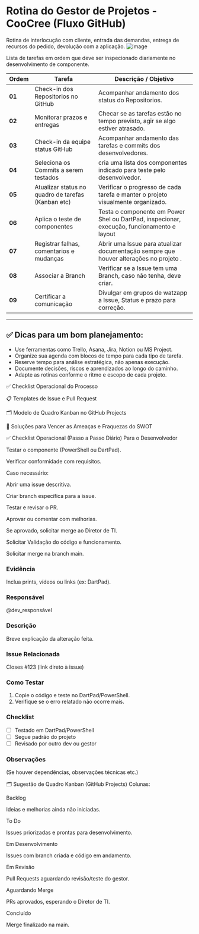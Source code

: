 
# Rotina do Gestor de Projetos - CooCree (Fluxo GitHub)

Rotina de interlocução com cliente, entrada das demandas, entrega de recursos do pedido, devolução com a aplicação.
![image](https://github.com/user-attachments/assets/5d36e424-524a-401e-ab5b-adf2da8fd48a)


Lista de tarefas em ordem que deve ser inspecionado diariamente no desenvolvimento de componente.

| **Ordem**   | **Tarefa**                                        | **Descrição / Objetivo**                                                                |
|-------------|---------------------------------------------------|-----------------------------------------------------------------------------------------|
| **01**      | Check-in dos Repositorios no GitHub               | Acompanhar andamento dos status do Repositorios.                                        |
| **02**      | Monitorar prazos e entregas                       | Checar se as tarefas estão no tempo previsto, agir se algo estiver atrasado.            |
| **03**      | Check-in da equipe status GitHub                  | Acompanhar andamento das tarefas e commits dos desenvolvedores.                         |
| **04**      | Seleciona os Commits a serem testados             | cria uma lista dos componentes indicado para teste pelo desenvolvedor.                  |
| **05**      | Atualizar status no quadro de tarefas (Kanban etc)| Verificar o progresso de cada tarefa e manter o projeto visualmente organizado.         |
| **06**      | Aplica o teste de componentes                     | Testa o componente em Power Shel ou DartPad, inspecionar, execução, funcionamento e layout  |
| **07**      | Registrar falhas, comentarios e mudanças          | Abrir uma Issue para atualizar documentação sempre que houver alterações no projeto .   |
| **08**      | Associar a Branch                                 | Verificar se a Issue tem uma Branch, caso não tenha, deve criar.                        |
| **09**      | Certificar a comunicação                          | Divulgar em grupos de watzapp a Issue, Status e prazo para correção.                    |






---

## ✅ Dicas para um bom planejamento:

- Use ferramentas como Trello, Asana, Jira, Notion ou MS Project.
- Organize sua agenda com blocos de tempo para cada tipo de tarefa.
- Reserve tempo para análise estratégica, não apenas execução.
- Documente decisões, riscos e aprendizados ao longo do caminho.
- Adapte as rotinas conforme o ritmo e escopo de cada projeto.







✅ Checklist Operacional do Processo

📋 Templates de Issue e Pull Request

🗂️ Modelo de Quadro Kanban no GitHub Projects

🔧 Soluções para Vencer as Ameaças e Fraquezas do SWOT

✅ Checklist Operacional (Passo a Passo Diário)
Para o Desenvolvedor

 Testar o componente (PowerShell ou DartPad).

 Verificar conformidade com requisitos.

 Caso necessário:

 Abrir uma issue descritiva.

 Criar branch específica para a issue.

 Testar e revisar o PR.

 Aprovar ou comentar com melhorias.

 Se aprovado, solicitar merge ao Diretor de TI.

Solicitar Validação do código e funcionamento.

Solicitar merge na branch main.

### Evidência
Inclua prints, vídeos ou links (ex: DartPad).

### Responsável
@dev_responsável

### Descrição
Breve explicação da alteração feita.

### Issue Relacionada
Closes #123 (link direto à issue)

### Como Testar
1. Copie o código e teste no DartPad/PowerShell.
2. Verifique se o erro relatado não ocorre mais.

### Checklist
- [ ] Testado em DartPad/PowerShell
- [ ] Segue padrão do projeto
- [ ] Revisado por outro dev ou gestor

### Observações
(Se houver dependências, observações técnicas etc.)


🗂️ Sugestão de Quadro Kanban (GitHub Projects)
Colunas:

Backlog

Ideias e melhorias ainda não iniciadas.

To Do

Issues priorizadas e prontas para desenvolvimento.

Em Desenvolvimento

Issues com branch criada e código em andamento.

Em Revisão

Pull Requests aguardando revisão/teste do gestor.

Aguardando Merge

PRs aprovados, esperando o Diretor de TI.

Concluído

Merge finalizado na main.
